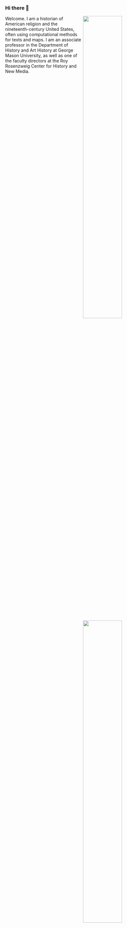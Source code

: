 ### Hi there 👋

<img align="right" width="50%" src="https://github-readme-stats.vercel.app/api?username=lmullen&count_private=true&show_icons=true&hide_rank=true&include_all_commits=true">

<img align="right" width="50%" src="https://github-readme-stats.vercel.app/api/top-langs/?username=lmullen&hide=html,css,tex,vim%20script,rich%20text%20format&langs_count=10&layout=compact">


Welcome. I am a historian of American religion and the nineteenth-century United States, often using computational methods for texts and maps. I am an associate professor in the Department of History and Art History at George Mason University, as well as one of the faculty directors at the Roy Rosenzweig Center for History and New Media.

